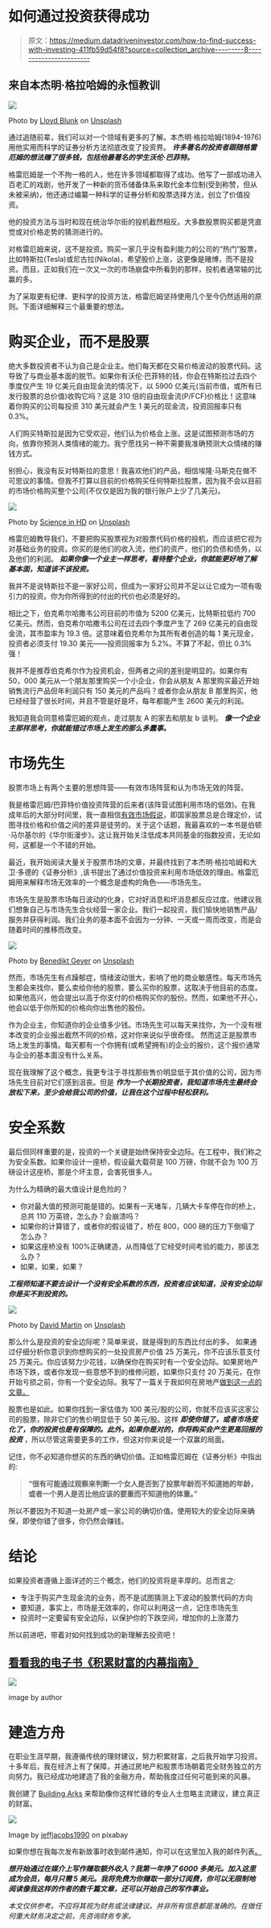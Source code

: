 # 如何通过投资获得成功

> 原文：<https://medium.datadriveninvestor.com/how-to-find-success-with-investing-411fb59d54f8?source=collection_archive---------8----------------------->

## 来自本杰明·格拉哈姆的永恒教训

![](img/9326fed03f9a0b4ce92cc996a51c11fb.png)

Photo by [Lloyd Blunk](https://unsplash.com/@blunkorama?utm_source=medium&utm_medium=referral) on [Unsplash](https://unsplash.com?utm_source=medium&utm_medium=referral)

通过追随前辈，我们可以对一个领域有更多的了解。本杰明·格拉哈姆(1894-1976)用他实用而科学的证券分析方法彻底改变了投资界。 ***许多著名的投资者跟随格雷厄姆的想法赚了很多钱，包括他最著名的学生沃伦·巴菲特。***

格雷厄姆是一个不拘一格的人，他在许多领域都取得了成功。他写了一部成功进入百老汇的戏剧，他开发了一种新的货币储备体系来取代金本位制(受到称赞，但从未被采纳)，他还通过编纂一种科学的证券分析和股票选择方法，创立了价值投资。

他的投资方法与当时和现在统治华尔街的投机截然相反。大多数股票购买都是凭直觉或对价格走势的猜测进行的。

对格雷厄姆来说，这不是投资。购买一家几乎没有盈利能力的公司的“热门”股票，比如特斯拉(Tesla)或尼古拉(Nikola)，希望股价上涨，这更像是赌博，而不是投资。而且，正如我们在一次又一次的市场崩盘中所看到的那样，投机者通常输的比赢的多。

为了采取更有纪律、更科学的投资方法，格雷厄姆坚持使用几个至今仍然适用的原则。下面详细解释三个最重要的想法。

# 购买企业，而不是股票

绝大多数投资者不认为自己是企业主。他们每天都在交易价格波动的股票代码。这导致了与商业基本面的脱节。如果你有沃伦·巴菲特的钱，你会在特斯拉过去四个季度仅产生 19 亿美元自由现金流的情况下，以 5900 亿美元(当前市值，或所有已发行股票的总价值)收购它吗？这是 310 倍的自由现金流(P/FCF)价格比！这意味着你购买的公司每投资 310 美元就会产生 1 美元的现金流，投资回报率只有 0.3%。

人们购买特斯拉是因为它受欢迎，他们认为价格会上涨。这是试图预测市场的方向，依靠你预测人类情绪的能力。我宁愿找另一种不需要我准确预测大众情绪的赚钱方式。

别担心，我没有反对特斯拉的意思！我喜欢他们的产品，相信埃隆·马斯克在做不可思议的事情。但我不打算以目前的价格购买任何特斯拉股票，因为我不会以目前的市场价格购买整个公司(不仅仅是因为我的银行账户上少了几美元)。

![](img/66538fe3efd341c070637273d645d54e.png)

Photo by [Science in HD](https://unsplash.com/@scienceinhd?utm_source=medium&utm_medium=referral) on [Unsplash](https://unsplash.com?utm_source=medium&utm_medium=referral)

格雷厄姆教导我们，不要把购买股票视为对股票代码价格的投机，而应该把它视为对基础业务的投资。你买的是他们的收入流，他们的资产，他们的负债和债务，以及他们的利润。 ***如果你像一个业主一样思考，看待整个企业，你就能更好地了解基本面，知道该不该投资。***

我并不是说特斯拉不是一家好公司，但成为一家好公司并不足以让它成为一项有吸引力的投资。你为你所得到的付出的代价也必须是好的。

相比之下，伯克希尔哈撒韦公司目前的市值为 5200 亿美元，比特斯拉低约 700 亿美元。然而，伯克希尔哈撒韦公司在过去四个季度产生了 269 亿美元的自由现金流，其市盈率为 19.3 倍。这意味着伯克希尔为其所有者创造的每 1 美元现金，投资者必须支付 19.30 美元——投资回报率为 5.2%。不算了不起，但比 0.3%强！

我并不是推荐伯克希尔作为投资机会，但两者之间的差别是明显的。如果你有 50，000 美元从一个朋友那里购买一个小企业，你会从朋友 A 那里购买最近开始销售流行产品但年利润只有 150 美元的产品吗？或者你会从朋友 B 那里购买，他已经经营了很长时间，并且不管是好是坏，每年都能产生 2600 美元的利润。

我知道我会同意格雷厄姆的观点，走过朋友 A 的家去和朋友 b 谈判。 ***像一个企业主那样思考，你就能错过市场上发生的那么多蠢事。***

# 市场先生

股票市场上有两个主要的思想阵营——有效市场阵营和认为市场无效的阵营。

我是格雷厄姆/巴菲特价值投资阵营的后来者(该阵营试图利用市场的低效)。在我成年后的大部分时间里，我一直相信[有效市场假说](https://www.investopedia.com/terms/e/efficientmarkethypothesis.asp)，即国家股票总是合理定价，试图寻找价格和价值之间的差异是徒劳的。关于这个话题，我最喜欢的一本书是伯顿·马尔基尔的《华尔街漫步》。这让我开始关注低成本共同基金的指数投资，无论如何，这都是一个不错的开始。

最近，我开始阅读大量关于股票市场的文章，并最终找到了本杰明·格拉哈姆和大卫·多德的《证券分析》,该书提出了通过价值投资来利用市场低效的理由。格雷厄姆用来解释市场无效率的一个概念是虚构的角色——市场先生。

市场先生是股票市场每日波动的化身，它对好消息和坏消息都反应过度。他建议我们想象自己与市场先生合伙经营一家企业。我们一起投资，我们愉快地销售产品/服务并获得利润。我们业务的基本面不会因为一分钟、一天或一周而改变，而是会随着时间的推移而改变。

![](img/925847d3a6ecb4066d003f07da3e3203.png)

Photo by [Benedikt Geyer](https://unsplash.com/@b_g?utm_source=medium&utm_medium=referral) on [Unsplash](https://unsplash.com?utm_source=medium&utm_medium=referral)

然而，市场先生有点躁郁症，情绪波动很大，影响了他的商业敏感性。每天市场先生都会来找你，要么卖给你他的股票，要么买你的股票，这取决于他目前的态度。如果他高兴，他会提出以高于你支付的价格购买你的股份。然而，如果他不开心，他会以低于你所知的价格向你出售他的股份。

作为企业主，你知道你的企业值多少钱。市场先生可以每天来找你，为一个没有根本改变的企业报出截然不同的价格，这对你来说似乎很奇怪。 然而这正是股票市场上发生的事情。每天都有一个你拥有(或希望拥有)的企业的报价，这个报价通常与企业的基本面没有什么关系。

现在我理解了这个概念，我更专注于寻找那些售价明显低于其价值的公司，因为市场先生目前对它们感到沮丧。但是 ***作为一个长期投资者，我知道市场先生最终会放松下来，至少会给我公司的价值，让我在这个过程中轻松获利。***

# 安全系数

最后但同样重要的是，投资的一个关键是始终保持安全边际。在工程中，我们称之为安全系数。如果你设计一座桥，假设最大载荷是 100 万磅，你就不会为 100 万磅设计这座桥。那是个坏主意，会害死很多人。

为什么为精确的最大值设计是危险的？

*   你对最大值的预测可能是错的。如果有一天堵车，几辆大卡车停在你的桥上，总共 110 万英镑，怎么办？会崩溃吗？
*   如果你的计算错了，或者你的假设错了，桥在 800，000 磅的压力下倒塌了怎么办？
*   如果这座桥没有 100%正确建造，从而降低了它经受时间考验的能力，那该怎么办？
*   如果，如果，如果？

***工程师知道不要去设计一个没有安全系数的东西，投资者应该知道，没有安全边际你是买不到投资的。***

![](img/9274fe5b6ec915076d6592d8f3450926.png)

Photo by [David Martin](https://unsplash.com/@davidmartinjr?utm_source=medium&utm_medium=referral) on [Unsplash](https://unsplash.com?utm_source=medium&utm_medium=referral)

那么什么是投资的安全边际呢？简单来说，就是得到的东西比付出的多。 如果通过仔细分析你意识到你想购买的一处投资房产价值 25 万美元，你不应该乐意支付 25 万美元。你应该努力少花钱，以确保你在购买时有一个安全边际。如果房地产市场下跌，或者你发现一些意想不到的维修问题，如果你只支付 20 万美元，在你开始亏损之前，你有一个安全边际。我写了一篇关于我如何在房地产[做到这一点的文章。](https://medium.com/datadriveninvestor/the-secret-to-building-wealth-cab646114422)

股票也是如此。如果你找到一家估值为 100 美元/股的公司，你就不应该买这家公司的股票，除非它们的售价明显低于 50 美元/股。这样 ***即使你错了，或者市场变化了，你的投资也是有保障的。此外，如果你是对的，你将购买会产生更高回报的投资*** ，所以尽管这需要更多的工作，但这对你来说是一个双赢的局面。

记住，你不必知道你想买的东西的确切价值。正如格雷厄姆在《证券分析》中指出的:

> **“很有可能通过观察来判断一个女人是否到了投票年龄而不知道她的年龄，或者一个男人是否比他应该的要重而不知道他的体重。”**

所以不要因为不知道一处房产或一家公司的确切价值。使用较大的安全边际来确保，即使你错了很多，你仍然会赚钱。

# 结论

如果投资者遵循上面详述的三个概念，他们的投资将是丰厚的。总而言之:

*   专注于购买产生现金流的业务，而不是试图猜测上下波动的股票代码的方向
*   要知道，事实上，市场是无效率的，你可以利用这一点，记住市场先生
*   投资时一定要留有安全边际，以保护你的下跌空间，增加你的上涨潜力

所以前进吧，带着对如何找到成功的新理解去投资吧！

## [看看我的电子书《积累财富的内幕指南》](https://buildingarks.gumroad.com/l/mmrro)

![](img/8b428f7990a8b3d1f656e084ed92be4d.png)

image by author

# 建造方舟

在职业生涯早期，我遵循传统的理财建议，努力积累财富，之后我开始学习投资。十多年后，我在经济上有了保障，并通过房地产和股票市场朝着完全财务独立的方向努力。我已经成功地建造了我的金融方舟，帮助我度过任何可能到来的风暴。

我创建了 [Building Arks](https://buildingarks.medium.com/about-building-arks-fa2edcf2f584) 来帮助像你这样忙碌的专业人士忽略主流建议，建立真正的财富。

![](img/d5a47a96967c5d1cded508e4cc581416.png)

Image by [jeffjacobs1990](https://pixabay.com/users/jeffjacobs1990-7438739/) on pixabay

如果你想在我每次发布新故事时收到邮件通知，你可以在这里加入我的邮件列表[。](https://buildingarks.medium.com/subscribe)

***想开始通过在媒介上写作赚取额外收入？我第一年挣了 6000 多美元。加入这里成为会员，每月只需 5 美元。我将免费为你赚取一部分订阅费，你可以无限制地阅读像我这样的作者的数千篇文章，还可以开始自己的写作事业。***

*本文仅供参考。不应将其视为财务或法律建议。并非所有信息都是准确的。在做任何重大财务决定之前，先咨询财务专家。*